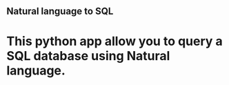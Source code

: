 ## Natural language to SQL

# This python app allow you to query a SQL database using Natural language.
